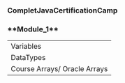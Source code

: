 <h3>CompletJavaCertificationCamp</h3>

<h3>**Module_1**</h3>
<table>
  <tr>
    <td>Variables</td> 
  </tr>
  
  <tr>
    <td>DataTypes</td>
  </tr>
  
  <tr>
    <td>Course Arrays/ Oracle Arrays</td>
  </tr>
  </table>



